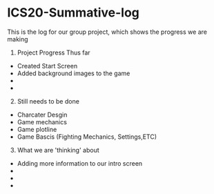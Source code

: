 # ICS20-Summative-log
This is the log for our group project, which shows the progress we are making


1. Project Progress Thus far
- Created Start Screen
- Added background images to the game
-
-
2. Still needs to be done 
- Charcater Desgin
- Game mechanics 
- Game plotline
- Game Bascis (Fighting Mechanics, Settings,ETC)
3. What we are 'thinking' about 
- Adding more information to our intro screen
-
-
-
